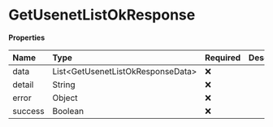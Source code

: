 # GetUsenetListOkResponse

**Properties**

| Name    | Type                                | Required | Description |
| :------ | :---------------------------------- | :------- | :---------- |
| data    | List\<GetUsenetListOkResponseData\> | ❌       |             |
| detail  | String                              | ❌       |             |
| error   | Object                              | ❌       |             |
| success | Boolean                             | ❌       |             |
